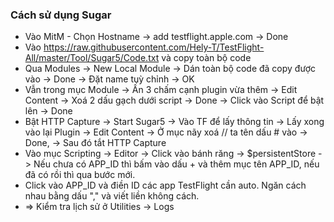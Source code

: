 ### Cách sử dụng Sugar

- Vào MitM - Chọn Hostname -> add testflight.apple.com -> Done
- Vào https://raw.githubusercontent.com/Hely-T/TestFlight-All/master/Tool/Sugar5/Code.txt và copy toàn bộ code
- Qua Modules -> New Local Module -> Dán toàn bộ code đã copy được vào -> Done -> Đặt name tuỳ chỉnh -> OK
- Vẫn trong mục Module -> Ấn 3 chấm cạnh plugin vừa thêm ->  Edit Content -> Xoá 2 dấu gạch dưới script -> Done -> Click vào Script để bật lên -> Done
- Bật HTTP Capture -> Start Sugar5 -> Vào TF để lấy thông tin -> Lấy xong vào lại Plugin -> Edit Content -> Ở mục nãy xoá // ta tên dấu # vào -> Done, -> Sau đó tắt HTTP Capture 
- Vào mục Scripting -> Editor -> Click vào bánh răng -> $persistentStore -> Nếu chưa có APP_ID thì bấm vào dấu + và thêm mục tên APP_ID, nếu đã có rồi thì qua bước mới.
- Click vào APP_ID và điền ID các app TestFlight cần auto. Ngăn cách nhau bằng dấu "," và viết liền không cách.
- => Kiểm tra lịch sử ở Utilities -> Logs